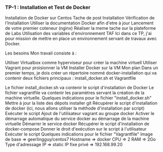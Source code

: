 ### TP-1 : Installation et Test de Docker
Installation de Docker sur Centos
Tache de post Installation
Vérification de l'Installation
Utiliser la documentation Docker afin d'etre à jour
Lancement de votre premier coteneur (nginx)
Réaliser la meme tache sur la plateforme de Labs
Utilisation des variables d'environnement
TAF
Ici dans ce TP, j'ai pour mission de mettre en place un environnement servant de travaux avec Docker.

Les besoins
Mon travail consiste à :

Utiliser Virtualbox comme hyperviseur pour créer la machine virtuell
Utiliser Vagrant pour proisionner la VM
Installer Docker sur la VM
Mon plan
Dans un premier temps, je dois créer un répertoire nommé docker-installation qui va contenir deux fichiers principaux : install_docker.sh et Vagrantfile

Le fichier install_docker.sh va contenir le script d'installation de Docker
Le fichier vagrantfile va contenir les paramètres servant la création de la machine virtuelle.
Quelques indications pour le fichier "install_docker.sh"
Mettre à jour la liste des dépots
installer git
Récupérer le script d'installation de docker (ici, nous allons utiliser la méthode d'installation par script)
Exécuter le script
Ajout de l'utilisateur vagrant au groupe docker
Activer le démarrage automatique du service docker au démarrage de la machine virtuelle
Démarrer le service docker
Récupérer le script d'installation de docker-compose
Donner le droit d'exécution sur le script à l'utilisateur
Exécuter le script
Quelques indications pour le fichier "Vagrantfile"
Image de base => geerlingguy/centos7
Hostname => docker
CPU => 2
RAM => 2Go
Type d'adressage IP => static
IP fixe privé => 192.168.99.20